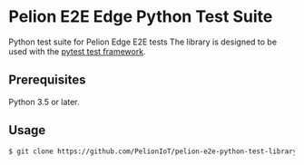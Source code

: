 # Pelion E2E Edge Python Test Suite
Python test suite for Pelion Edge E2E tests
The library is designed to be used with the [pytest test framework](https://docs.pytest.org/en/latest/).

## Prerequisites

Python 3.5 or later.

## Usage

```bash
$ git clone https://github.com/PelionIoT/pelion-e2e-python-test-library.git
```
